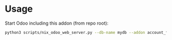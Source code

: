 # Usage

Start Odoo including this addon (from repo root):

```bash
python3 scripts/nix_odoo_web_server.py --db-name mydb --addon account_fleet
```
